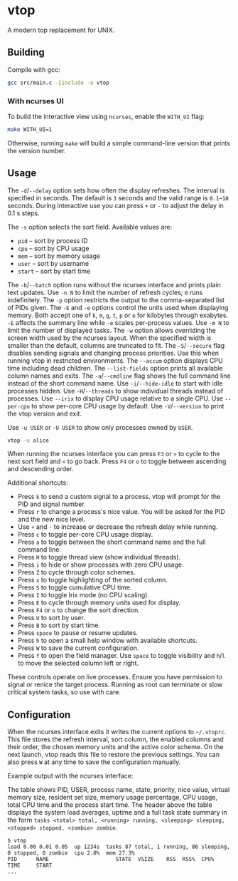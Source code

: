 # vtop
A modern top replacement for UNIX.

## Building
Compile with gcc:
```sh
gcc src/main.c -Iinclude -o vtop
```

### With ncurses UI
To build the interactive view using `ncurses`, enable the `WITH_UI` flag:
```sh
make WITH_UI=1
```
Otherwise, running `make` will build a simple command-line version
that prints the version number.

## Usage

The `-d`/`--delay` option sets how often the display refreshes. The
interval is specified in seconds. The default is `3` seconds and the
valid range is `0.1`&ndash;`10` seconds. During interactive use you can
press `+` or `-` to adjust the delay in 0.1&nbsp;s steps.

The `-s` option selects the sort field. Available values are:

- `pid` &ndash; sort by process ID
- `cpu` &ndash; sort by CPU usage
- `mem` &ndash; sort by memory usage
- `user` &ndash; sort by username
- `start` &ndash; sort by start time

The `-b`/`--batch` option runs without the ncurses interface and prints
plain text updates. Use `-n N` to limit the number of refresh cycles;
`0` runs indefinitely. The `-p` option restricts the output to the
comma-separated list of PIDs given. The `-E` and `-e` options control the
units used when displaying memory. Both accept one of `k`, `m`, `g`, `t`,
`p` or `e` for kilobytes through exabytes. `-E` affects the summary line
while `-e` scales per-process values.
Use `-m N` to limit the number of displayed tasks.
The `-w` option allows overriding the screen width used by the ncurses
layout. When the specified width is smaller than the default, columns are
truncated to fit.
The `-S`/`--secure` flag disables sending signals and changing
process priorities. Use this when running vtop in restricted
environments.
The `--accum` option displays CPU time including dead children.
The `--list-fields` option prints all available column names and exits.
The `-a`/`--cmdline` flag shows the full command line instead of the short
command name.
Use `-i`/`--hide-idle` to start with idle processes hidden.
Use `-H`/`--threads` to show individual threads instead of processes.
Use `--irix` to display CPU usage relative to a single CPU.
Use `--per-cpu` to show per-core CPU usage by default.
Use `-V`/`--version` to print the vtop version and exit.

Use `-u USER` or `-U USER` to show only processes owned by `USER`.

```sh
vtop -u alice
```

When running the ncurses interface you can press `F3` or `>` to cycle to
the next sort field and `<` to go back.
Press `F4` or `o` to toggle between ascending and descending order.

Additional shortcuts:

- Press `k` to send a custom signal to a process. vtop will prompt for the PID and signal number.
- Press `r` to change a process's nice value. You will be asked for the
  PID and the new nice level.
- Use `+` and `-` to increase or decrease the refresh delay while running.
- Press `c` to toggle per-core CPU usage display.
- Press `a` to toggle between the short command name and the full command line.
- Press `H` to toggle thread view (show individual threads).
- Press `i` to hide or show processes with zero CPU usage.
- Press `Z` to cycle through color schemes.
- Press `x` to toggle highlighting of the sorted column.
- Press `S` to toggle cumulative CPU time.
- Press `I` to toggle Irix mode (no CPU scaling).
- Press `E` to cycle through memory units used for display.
- Press `F4` or `o` to change the sort direction.
- Press `U` to sort by user.
- Press `B` to sort by start time.
- Press `space` to pause or resume updates.
- Press `h` to open a small help window with available shortcuts.
- Press `W` to save the current configuration.
- Press `f` to open the field manager. Use `space` to toggle visibility and
  `h`/`l` to move the selected column left or right.

These controls operate on live processes. Ensure you have permission to
signal or renice the target process. Running as root can terminate or slow
critical system tasks, so use with care.

## Configuration

When the ncurses interface exits it writes the current options to
`~/.vtoprc`. This file stores the refresh interval, sort column, the
enabled columns and their order, the chosen memory units and the active color scheme. On the
next launch, vtop reads this file to restore the
previous settings. You can also press `W` at any time to save the
configuration manually.

Example output with the ncurses interface:

The table shows PID, USER, process name, state, priority,
nice value, virtual memory size, resident set size, memory
usage percentage, CPU usage, total CPU time and the process
start time.
The header above the table displays the system load averages,
uptime and a full task state summary in the form
`tasks <total> total, <running> running, <sleeping> sleeping,
<stopped> stopped, <zombie> zombie`.

```text
$ vtop
load 0.00 0.01 0.05  up 1234s  tasks 87 total, 1 running, 86 sleeping, 0 stopped, 0 zombie  cpu 2.0%  mem 27.3%
PID      NAME                     STATE  VSIZE    RSS  RSS%  CPU%   TIME     START
...
```


